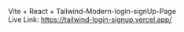 Vite + React + Tailwind-Modern-login-signUp-Page </br>
Live Link: https://tailwind-login-signup.vercel.app/